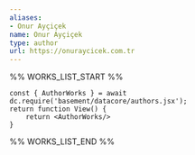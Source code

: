 ```yaml
---
aliases:
- Onur Ayçiçek
name: Onur Ayçiçek
type: author
url: https://onuraycicek.com.tr
---
```



%% WORKS_LIST_START %%

```datacorejsx
const { AuthorWorks } = await dc.require('basement/datacore/authors.jsx');
return function View() {
    return <AuthorWorks/>
}
```
%% WORKS_LIST_END %%
